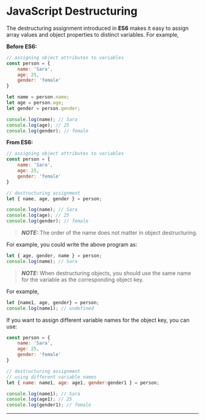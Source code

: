 # JavaScript Destructuring
The destructuring assignment introduced in **ES6** makes it easy to assign array values and object properties to distinct variables. For example,

**Before ES6:**

```js
// assigning object attributes to variables
const person = {
    name: 'Sara',
    age: 25,
    gender: 'female'    
}

let name = person.name;
let age = person.age;
let gender = person.gender;

console.log(name); // Sara
console.log(age); // 25
console.log(gender); // female
```

**From ES6:**

```js
// assigning object attributes to variables
const person = {
    name: 'Sara',
    age: 25,
    gender: 'female'    
}

// destructuring assignment
let { name, age, gender } = person;

console.log(name); // Sara
console.log(age); // 25
console.log(gender); // female
```


> **_NOTE:_**  The order of the name does not matter in object destructuring.

For example, you could write the above program as:

```js
let { age, gender, name } = person;
console.log(name); // Sara
```

> **_NOTE:_**  When destructuring objects, you should use the same name for the variable as the corresponding object key.

For example,

```js
let {name1, age, gender} = person;
console.log(name1); // undefined
```

If you want to assign different variable names for the object key, you can use:

```js
const person = {
    name: 'Sara',
    age: 25,
    gender: 'female'    
}

// destructuring assignment
// using different variable names
let { name: name1, age: age1, gender:gender1 } = person;

console.log(name1); // Sara
console.log(age1); // 25
console.log(gender1); // female
```

***
